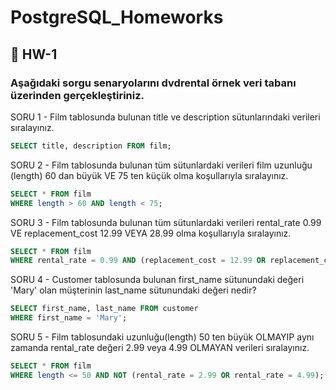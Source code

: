 # PostgreSQL_Homeworks

## 📝 HW-1

### Aşağıdaki sorgu senaryolarını **dvdrental** örnek veri tabanı üzerinden gerçekleştiriniz.

SORU 1 - Film tablosunda bulunan title ve description sütunlarındaki verileri sıralayınız.
```sql
SELECT title, description FROM film;
```
SORU 2 - Film tablosunda bulunan tüm sütunlardaki verileri film uzunluğu (length) 60 dan büyük VE 75 ten küçük olma koşullarıyla sıralayınız.
```sql
SELECT * FROM film 
WHERE length > 60 AND length < 75;
```
SORU 3 - Film tablosunda bulunan tüm sütunlardaki verileri rental_rate 0.99 VE replacement_cost 12.99 VEYA 28.99 olma koşullarıyla sıralayınız.
```sql
SELECT * FROM film
WHERE rental_rate = 0.99 AND (replacement_cost = 12.99 OR replacement_cost = 28.99);
```
SORU 4 - Customer tablosunda bulunan first_name sütunundaki değeri 'Mary' olan müşterinin last_name sütunundaki değeri nedir?
```sql
SELECT first_name, last_name FROM customer
WHERE first_name = 'Mary';
```
SORU 5 - Film tablosundaki uzunluğu(length) 50 ten büyük OLMAYIP aynı zamanda rental_rate değeri 2.99 veya 4.99 OLMAYAN verileri sıralayınız.
```sql
SELECT * FROM film
WHERE length <= 50 AND NOT (rental_rate = 2.99 OR rental_rate = 4.99);
```

